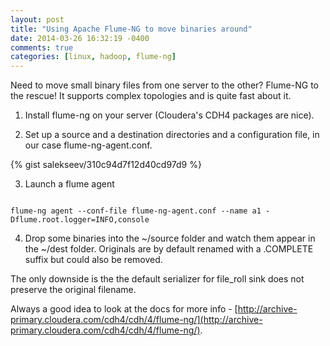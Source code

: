 ```yaml
---
layout: post
title: "Using Apache Flume-NG to move binaries around"
date: 2014-03-26 16:32:19 -0400
comments: true
categories: [linux, hadoop, flume-ng]
---
```


Need to move small binary files from one server to the other? Flume-NG to the
rescue! It supports complex topologies and is quite fast about it.

1. Install flume-ng on your server (Cloudera's CDH4 packages are nice).

2. Set up a source and a destination directories and a configuration
   file, in our case flume-ng-agent.conf.

{% gist salekseev/310c94d7f12d40cd97d9 %}

3. Launch a flume agent

<code>
flume-ng agent --conf-file flume-ng-agent.conf --name a1 -Dflume.root.logger=INFO,console
</code>

4. Drop some binaries into the ~/source folder and watch them appear in
   the ~/dest folder. Originals are by default renamed with a .COMPLETE
suffix but could also be removed.

The only downside is the the default serializer for file_roll sink does
not preserve the original filename.

Always a good idea to look at the docs for more info -
[http://archive-primary.cloudera.com/cdh4/cdh/4/flume-ng/](http://archive-primary.cloudera.com/cdh4/cdh/4/flume-ng/).
